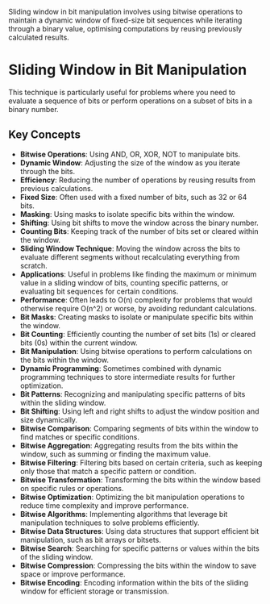 Sliding window in bit manipulation involves using bitwise operations to maintain a dynamic window of fixed-size bit sequences while iterating through a binary value, optimising computations by reusing previously calculated results.

# Sliding Window in Bit Manipulation
This technique is particularly useful for problems where you need to evaluate a sequence of bits or perform operations on a subset of bits in a binary number.
## Key Concepts
- **Bitwise Operations**: Using AND, OR, XOR, NOT to manipulate bits.
- **Dynamic Window**: Adjusting the size of the window as you iterate through the bits.
- **Efficiency**: Reducing the number of operations by reusing results from previous calculations.
- **Fixed Size**: Often used with a fixed number of bits, such as 32 or 64 bits.
- **Masking**: Using masks to isolate specific bits within the window.
- **Shifting**: Using bit shifts to move the window across the binary number.
- **Counting Bits**: Keeping track of the number of bits set or cleared within the window.
- **Sliding Window Technique**: Moving the window across the bits to evaluate different segments without recalculating everything from scratch.
- **Applications**: Useful in problems like finding the maximum or minimum value in a sliding window of bits, counting specific patterns, or evaluating bit sequences for certain conditions.
- **Performance**: Often leads to O(n) complexity for problems that would otherwise require O(n^2) or worse, by avoiding redundant calculations.
- **Bit Masks**: Creating masks to isolate or manipulate specific bits within the window.
- **Bit Counting**: Efficiently counting the number of set bits (1s) or cleared bits (0s) within the current window.
- **Bit Manipulation**: Using bitwise operations to perform calculations on the bits within the window.
- **Dynamic Programming**: Sometimes combined with dynamic programming techniques to store intermediate results for further optimization.
- **Bit Patterns**: Recognizing and manipulating specific patterns of bits within the sliding window.
- **Bit Shifting**: Using left and right shifts to adjust the window position and size dynamically.
- **Bitwise Comparison**: Comparing segments of bits within the window to find matches or specific conditions.
- **Bitwise Aggregation**: Aggregating results from the bits within the window, such as summing or finding the maximum value.
- **Bitwise Filtering**: Filtering bits based on certain criteria, such as keeping only those that match a specific pattern or condition.
- **Bitwise Transformation**: Transforming the bits within the window based on specific rules or operations.
- **Bitwise Optimization**: Optimizing the bit manipulation operations to reduce time complexity and improve performance.
- **Bitwise Algorithms**: Implementing algorithms that leverage bit manipulation techniques to solve problems efficiently.
- **Bitwise Data Structures**: Using data structures that support efficient bit manipulation, such as bit arrays or bitsets.
- **Bitwise Search**: Searching for specific patterns or values within the bits of the sliding window.
- **Bitwise Compression**: Compressing the bits within the window to save space or improve performance.
- **Bitwise Encoding**: Encoding information within the bits of the sliding window for efficient storage or transmission.